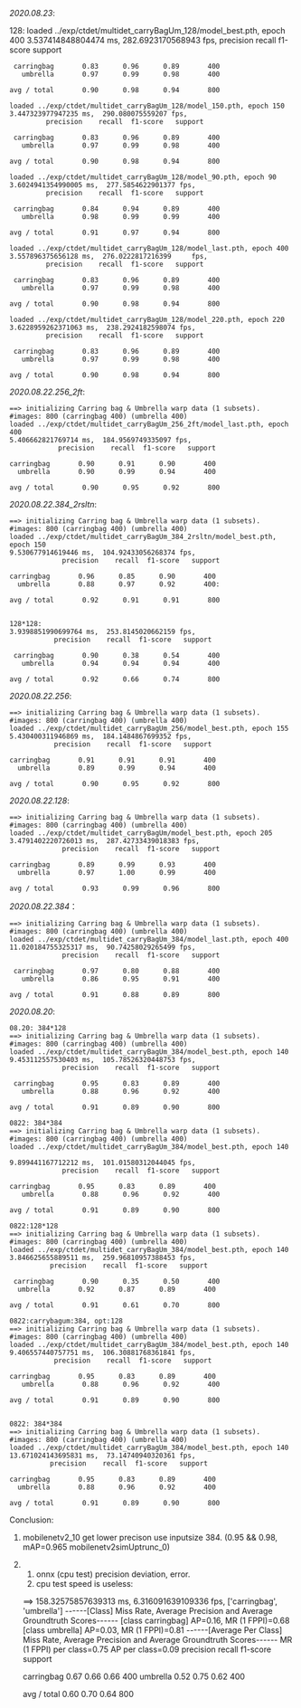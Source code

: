 *2020.08.23*:


128:
	loaded ../exp/ctdet/multidet_carryBagUm_128/model_best.pth, epoch 400
	3.537414848804474 ms,  282.6923170568943 fps,
		     precision    recall  f1-score   support

	 carringbag       0.83      0.96      0.89       400
	   umbrella       0.97      0.99      0.98       400

	avg / total       0.90      0.98      0.94       800

	loaded ../exp/ctdet/multidet_carryBagUm_128/model_150.pth, epoch 150
	3.447323977947235 ms,  290.080075559207 fps,
		     precision    recall  f1-score   support

	 carringbag       0.83      0.96      0.89       400
	   umbrella       0.97      0.99      0.98       400

	avg / total       0.90      0.98      0.94       800

	loaded ../exp/ctdet/multidet_carryBagUm_128/model_90.pth, epoch 90
	3.6024941354990005 ms,  277.5854622901377 fps,
		     precision    recall  f1-score   support

	 carringbag       0.84      0.94      0.89       400
	   umbrella       0.98      0.99      0.99       400

	avg / total       0.91      0.97      0.94       800

	loaded ../exp/ctdet/multidet_carryBagUm_128/model_last.pth, epoch 400
	3.557896375656128 ms,  276.0222817216399	 fps,
		     precision    recall  f1-score   support

	 carringbag       0.83      0.96      0.89       400
	   umbrella       0.97      0.99      0.98       400

	avg / total       0.90      0.98      0.94       800
	
	loaded ../exp/ctdet/multidet_carryBagUm_128/model_220.pth, epoch 220
	3.6228959262371063 ms,  238.2924182598074 fps,
		     precision    recall  f1-score   support

	 carringbag       0.83      0.96      0.89       400
	   umbrella       0.97      0.99      0.98       400

	avg / total       0.90      0.98      0.94       800
	
*2020.08.22.256_2ft*:

	==> initializing Carring bag & Umbrella warp data (1 subsets).
	#images: 800 (carringbag 400) (umbrella 400)
	loaded ../exp/ctdet/multidet_carryBagUm_256_2ft/model_last.pth, epoch 400
	5.406662821769714 ms,  184.9569749335097 fps,
         	    precision    recall  f1-score   support

 	carringbag       0.90      0.91      0.90       400
 	  umbrella       0.90      0.99      0.94       400

	avg / total       0.90      0.95      0.92       800
	
*2020.08.22.384_2rsltn*:

	==> initializing Carring bag & Umbrella warp data (1 subsets).
	#images: 800 (carringbag 400) (umbrella 400)
	loaded ../exp/ctdet/multidet_carryBagUm_384_2rsltn/model_best.pth, epoch 150
	9.530677914619446 ms,  104.92433056268374 fps,
	             precision    recall  f1-score   support

 	carringbag       0.96      0.85      0.90       400
 	  umbrella       0.88      0.97      0.92       400:

	avg / total       0.92      0.91      0.91       800


	128*128:
	3.9398851990699764 ms,  253.8145020662159 fps,
  	           precision    recall  f1-score   support

	 carringbag       0.90      0.38      0.54       400
 	   umbrella       0.94      0.94      0.94       400

	avg / total       0.92      0.66      0.74       800



*2020.08.22.256*:

	==> initializing Carring bag & Umbrella warp data (1 subsets).
	#images: 800 (carringbag 400) (umbrella 400)
	loaded ../exp/ctdet/multidet_carryBagUm_256/model_best.pth, epoch 155
	5.430400311946869 ms,  184.1484867699352 fps,
          	   precision    recall  f1-score   support
	
 	carringbag       0.91      0.91      0.91       400
 	  umbrella       0.89      0.99      0.94       400

	avg / total       0.90      0.95      0.92       800
*2020.08.22.128*:

	==> initializing Carring bag & Umbrella warp data (1 subsets).
	#images: 800 (carringbag 400) (umbrella 400)
	loaded ../exp/ctdet/multidet_carryBagUm/model_best.pth, epoch 205
	3.4791402220726013 ms,  287.42733439018383 fps,
        	     precision    recall  f1-score   support

 	carringbag       0.89      0.99      0.93       400
 	  umbrella       0.97      1.00      0.99       400
	  
	avg / total       0.93      0.99      0.96       800
	
*2020.08.22.384*：

	==> initializing Carring bag & Umbrella warp data (1 subsets).
	#images: 800 (carringbag 400) (umbrella 400)
	loaded ../exp/ctdet/multidet_carryBagUm_384/model_last.pth, epoch 400
	11.020184755325317 ms,  90.74258029265499 fps,
	             precision    recall  f1-score   support

	 carringbag       0.97      0.80      0.88       400
	   umbrella       0.86      0.95      0.91       400

	avg / total       0.91      0.88      0.89       800
	
*2020.08.20*:

	08.20: 384*128
	==> initializing Carring bag & Umbrella warp data (1 subsets).
	#images: 800 (carringbag 400) (umbrella 400)
	loaded ../exp/ctdet/multidet_carryBagUm_384/model_best.pth, epoch 140
	9.453112557530403 ms,  105.78526320448753 fps,
	             precision    recall  f1-score   support
	
	 carringbag       0.95      0.83      0.89       400
	   umbrella       0.88      0.96      0.92       400
	
	avg / total       0.91      0.89      0.90       800
	
	0822: 384*384
	==> initializing Carring bag & Umbrella warp data (1 subsets).
	#images: 800 (carringbag 400) (umbrella 400)
	loaded ../exp/ctdet/multidet_carryBagUm_384/model_best.pth, epoch 140

	9.899441167712212 ms,  101.01580312044045 fps,
        	     precision    recall  f1-score   support

 	carringbag       0.95      0.83      0.89       400
	   umbrella       0.88      0.96      0.92       400

	avg / total       0.91      0.89      0.90       800
	
	0822:128*128
	==> initializing Carring bag & Umbrella warp data (1 subsets).
	#images: 800 (carringbag 400) (umbrella 400)
	loaded ../exp/ctdet/multidet_carryBagUm_384/model_best.pth, epoch 140
	3.846625655889511 ms,  259.96810957388453 fps,
       	      precision    recall  f1-score   support
	
	 carringbag       0.90      0.35      0.50       400
 	  umbrella       0.92      0.87      0.89       400

	avg / total       0.91      0.61      0.70       800
	
	0822:carrybagum:384, opt:128
	==> initializing Carring bag & Umbrella warp data (1 subsets).
	#images: 800 (carringbag 400) (umbrella 400)
	loaded ../exp/ctdet/multidet_carryBagUm_384/model_best.pth, epoch 140
	9.406557440757751 ms,  106.30881768361841 fps,
  	           precision    recall  f1-score   support

 	carringbag       0.95      0.83      0.89       400
	   umbrella       0.88      0.96      0.92       400

	avg / total       0.91      0.89      0.90       800

	
	0822: 384*384
	==> initializing Carring bag & Umbrella warp data (1 subsets).
	#images: 800 (carringbag 400) (umbrella 400)
	loaded ../exp/ctdet/multidet_carryBagUm_384/model_best.pth, epoch 140
	13.671024143695831 ms,  73.14740940320361 fps,
       	      precision    recall  f1-score   support

 	carringbag       0.95      0.83      0.89       400
 	  umbrella       0.88      0.96      0.92       400

	avg / total       0.91      0.89      0.90       800
	
Conclusion:
1. mobilenetv2_10 get lower precison use inputsize 384. (0.95 && 0.98, mAP=0.965 mobilenetv2simUptrunc_0)
2. 
	1. onnx (cpu test) precision deviation, error.
	2. cpu test speed is useless:

	==> 158.32575857639313 ms,  6.316091639109336 fps,
	['carringbag', 'umbrella']
	------[Class] Miss Rate, Average Precision and Average Groundtruth Scores------
	[class carringbag] AP=0.16, MR (1 FPPI)=0.68
	[class umbrella] AP=0.03, MR (1 FPPI)=0.81
	------[Average Per Class] Miss Rate, Average Precision and Average Groundtruth Scores------
	MR (1 FPPI) per class=0.75
	AP per class=0.09
	             precision    recall  f1-score   support
	
	 carringbag       0.67      0.66      0.66       400
	   umbrella       0.52      0.75      0.62       400
	
	avg / total       0.60      0.70      0.64       800

